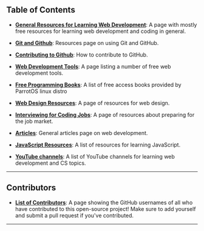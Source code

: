 ## Table of Contents
* [**General Resources for Learning Web Development**](generalResources.md): A page with mostly free resources for learning web development and coding in general.

* [**Git and Github**](GitandGitHub_Resources/Using_Git_and_GitHub.md): Resources page on using Git and GitHub.

* [**Contributing to Github**](GitandGitHub_Resources/): How to contribute to GitHub.

* [**Web Development Tools**](FreeTools.md): A page listing a number of free web development tools.

* [**Free Programming Books**](Free_Programming_Books.md): A list of free access books provided by ParrotOS linux distro

* [**Web Design Resources**](WebDesignLearningResources.md): A page of resources for web design.

* [**Interviewing for Coding Jobs**](HowtoInterviewforCodeJobs.md): A page of resources about preparing for the job market.

* [**Articles**](DevelopmentArticles.md): General articles page on web development.

* [**JavaScript Resources**](JavaScript.md): A list of resources for learning JavaScript.
 
* [**YouTube channels**](YouTubeChannels_forLearning.md): A list of YouTube channels for learning web development and CS topics.


---

## Contributors
* [**List of Contributors**](CONTRIBUTORS.md): A page showing the GitHub usernames of all who have contributed to this open-source project! Make sure to add yourself and submit a pull request if you've contributed.

---
